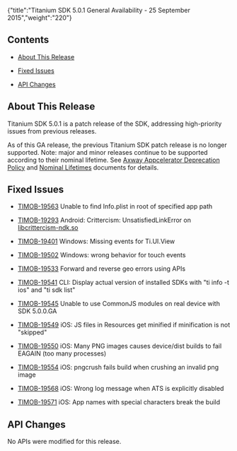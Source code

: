 {"title":"Titanium SDK 5.0.1 General Availability - 25 September 2015","weight":"220"} 

## Contents

*   [About This Release](#AboutThisRelease)
    
*   [Fixed Issues](#FixedIssues)
    
*   [API Changes](#APIChanges)
    

## About This Release

Titanium SDK 5.0.1 is a patch release of the SDK, addressing high-priority issues from previous releases.

As of this GA release, the previous Titanium SDK patch release is no longer supported. Note: major and minor releases continue to be supported according to their nominal lifetime. See [Axway Appcelerator Deprecation Policy](/docs/appc/AMPLIFY_Appcelerator_Services_Overview/Axway_Appcelerator_Deprecation_Policy/) and [Nominal Lifetimes](/docs/appc/AMPLIFY_Appcelerator_Services_Overview/Axway_Appcelerator_Product_Lifecycle/#NominalLifetimes) documents for details.

## Fixed Issues

*   [TIMOB-19563](https://jira.appcelerator.org/browse/TIMOB-19563) Unable to find Info.plist in root of specified app path
    
*   [TIMOB-19293](https://jira.appcelerator.org/browse/TIMOB-19293) Android: Crittercism: UnsatisfiedLinkError on [libcrittercism-ndk.so](http://libcrittercism-ndk.so/)
    
*   [TIMOB-19401](https://jira.appcelerator.org/browse/TIMOB-19401) Windows: Missing events for Ti.UI.View
    
*   [TIMOB-19502](https://jira.appcelerator.org/browse/TIMOB-19502) Windows: wrong behavior for touch events
    
*   [TIMOB-19533](https://jira.appcelerator.org/browse/TIMOB-19533) Forward and reverse geo errors using APIs
    
*   [TIMOB-19541](https://jira.appcelerator.org/browse/TIMOB-19541) CLI: Display actual version of installed SDKs with "ti info -t ios" and "ti sdk list"
    
*   [TIMOB-19545](https://jira.appcelerator.org/browse/TIMOB-19545) Unable to use CommonJS modules on real device with SDK 5.0.0.GA
    
*   [TIMOB-19549](https://jira.appcelerator.org/browse/TIMOB-19549) iOS: JS files in Resources get minified if minification is not "skipped"
    
*   [TIMOB-19550](https://jira.appcelerator.org/browse/TIMOB-19550) iOS: Many PNG images causes device/dist builds to fail EAGAIN (too many processes)
    
*   [TIMOB-19554](https://jira.appcelerator.org/browse/TIMOB-19554) iOS: pngcrush fails build when crushing an invalid png image
    
*   [TIMOB-19568](https://jira.appcelerator.org/browse/TIMOB-19568) iOS: Wrong log message when ATS is explicitly disabled
    
*   [TIMOB-19571](https://jira.appcelerator.org/browse/TIMOB-19571) iOS: App names with special characters break the build
    

## API Changes

No APIs were modified for this release.